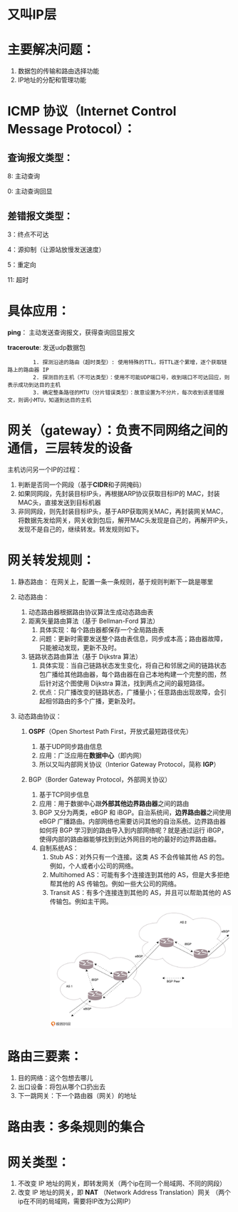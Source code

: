 # 又叫IP层

# 主要解决问题：

1. 数据包的传输和路由选择功能
2. IP地址的分配和管理功能
# ICMP 协议（Internet Control Message Protocol）：

## 查询报文类型：

8: 主动查询

0: 主动查询回显

  

## 差错报文类型：

3：终点不可达

4：源抑制（让源站放慢发送速度）

5：重定向

11: 超时

# 具体应用：

**ping**：  主动发送查询报文，获得查询回显报文

**traceroute**:  发送udp数据包

            1. 探测沿途的路由（超时类型）: 使用特殊的TTL，将TTL逐个累增，逐个获取链路上的路由器 IP
            2. 探测目的主机（不可达类型）：使用不可能UDP端口号，收到端口不可达回应，则表示成功到达目的主机 
            3. 确定整条路径的MTU（分片错误类型）：故意设置为不分片，每次收到该差错报文，则调小MTU，知道到达目的主机
# 网关（gateway）：负责不同网络之间的通信，三层转发的设备

主机访问另一个IP的过程：

1. 判断是否同一个网段（基于**CIDR**和子网掩码）
2. 如果同网段，先封装目标IP头，再根据ARP协议获取目标IP的 MAC，封装MAC头，直接发送到目标机器
3. 非同网段，则先封装目标IP头，基于ARP获取网关MAC，再封装网关MAC，将数据先发给网关，网关收到包后，解开MAC头发现是自己的，再解开IP头，发现不是自己的，继续转发。转发规则如下。
# 网关转发规则：

1. 静态路由：
在网关上，配置一条一条规则，基于规则判断下一跳是哪里

2. 动态路由：
    1. 动态路由器根据路由协议算法生成动态路由表
    2. 距离矢量路由算法（基于 Bellman-Ford 算法）
        1. 具体实现：每个路由器都保存一个全局路由表
        2. 问题：更新时需要发送整个路由表信息，同步成本高；路由器故障，只能被动发现，更新不及时。
    3. 链路状态路由算法（基于 Dijkstra 算法）
        1. 具体实现：当自己链路状态发生变化，将自己和邻居之间的链路状态包广播给其他路由器，每个路由器在自己本地构建一个完整的图，然后针对这个图使用 Dijkstra 算法，找到两点之间的最短路径。
        2. 优点：只广播改变的链路状态，广播量小；任意路由出现故障，会引起相邻路由的多个广播，更新及时。
3. 动态路由协议：
    1. **OSPF**（Open Shortest Path First，开放式最短路径优先）
        1. 基于UDP同步路由信息
        2. 应用：广泛应用在**数据中心**（即内网）
        3. 所以又叫内部网关协议（Interior Gateway Protocol，简称 **IGP**）

    2. BGP（Border Gateway Protocol，外部网关协议）
        1. 基于TCP同步信息
        2. 应用：用于数据中心跟**外部其他边界路由器**之间的路由
        3. BGP 又分为两类，eBGP 和 iBGP。自治系统间，**边界路由器**之间使用 eBGP 广播路由。内部网络也需要访问其他的自治系统。边界路由器如何将 BGP 学习到的路由导入到内部网络呢？就是通过运行 iBGP，使得内部的路由器能够找到到达外网目的地的最好的边界路由器。
        4. 自制系统AS：
            1. Stub AS：对外只有一个连接。这类 AS 不会传输其他 AS 的包。例如，个人或者小公司的网络。
            2. Multihomed AS：可能有多个连接连到其他的 AS，但是大多拒绝帮其他的 AS 传输包。例如一些大公司的网络。
            3. Transit AS：有多个连接连到其他的 AS，并且可以帮助其他的 AS 传输包。例如主干网。
![图片](./IMG/4.%20网络层（三层）.md/68cf5604.png)




# 路由三要素：

1. 目的网络：这个包想去哪儿
2. 出口设备：将包从哪个口扔出去
3. 下一跳网关：下一个路由器（网关）的地址
# 路由表：多条规则的集合

# 网关类型：

1. 不改变 IP 地址的网关，即转发网关（两个ip在同一个局域网、不同的网段）
2. 改变 IP 地址的网关，即 **NAT** （Network Address Translation）网关  （两个ip在不同的局域网，需要将IP改为公网IP）




